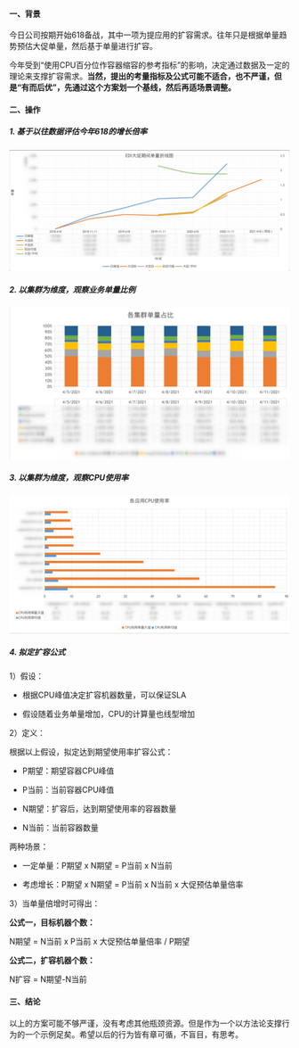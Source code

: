 #### 一、背景

今日公司按期开始618备战，其中一项为提应用的扩容需求。往年只是根据单量趋势预估大促单量，然后基于单量进行扩容。

今年受到“使用CPU百分位作容器缩容的参考指标”的影响，决定通过数据及一定的理论来支撑扩容需求。**当然，提出的考量指标及公式可能不适合，也不严谨，但是“有而后优”，先通过这个方案划一个基线，然后再适场景调整。**

#### 二、操作

##### 1. 基于以往数据评估今年618的增长倍率



![image-20210412175203876](pic/image-20210412175203876.png)



##### 2. 以集群为维度，观察业务单量比例

![image-20210412175248485](pic/image-20210412175248485.png)

##### 3. 以集群为维度，观察CPU使用率



![image-20210412175425620](pic/image-20210412175425620.png)



##### 4. 拟定扩容公式

1）假设：

* 根据CPU峰值决定扩容机器数量，可以保证SLA

* 假设随着业务单量增加，CPU的计算量也线型增加

2）定义：

根据以上假设，拟定达到期望使用率扩容公式：

* P期望：期望容器CPU峰值

* P当前：当前容器CPU峰值

* N期望：扩容后，达到期望使用率的容器数量

* N当前：当前容器数量

两种场景：

- 一定单量：P期望 x N期望 = P当前 x N当前

- 考虑增长：P期望 x N期望 = P当前 x N当前 x 大促预估单量倍率

3）当单量倍增时可得出：

**公式一，目标机器个数：**

N期望 = N当前 x P当前 x 大促预估单量倍率 / P期望

**公式二，扩容机器个数：**

N扩容 = N期望-N当前

#### 三、结论

以上的方案可能不够严谨，没有考虑其他瓶颈资源。但是作为一个以方法论支撑行为的一个示例足矣。希望以后的行为皆有章可循，不盲目，有思考。